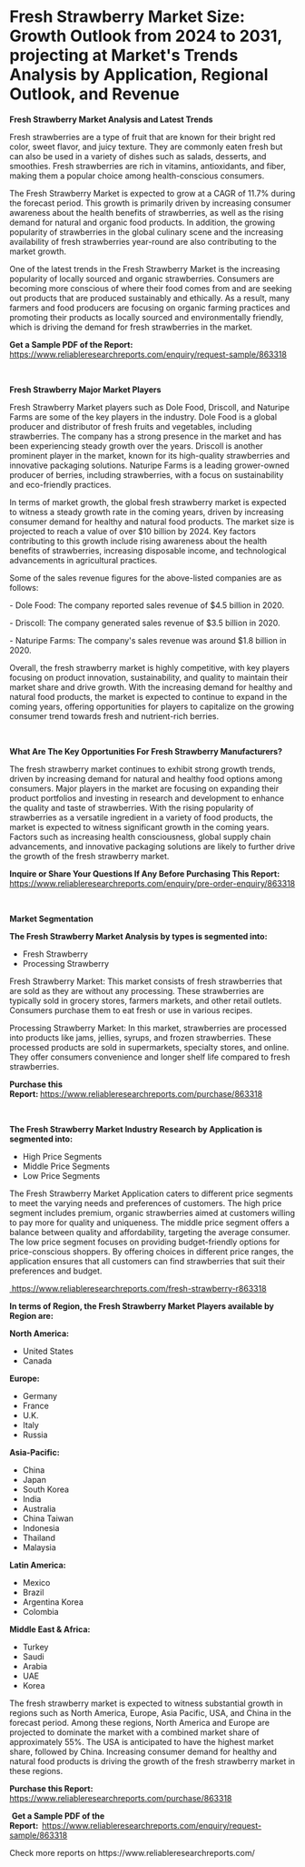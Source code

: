 <p><h1>Fresh Strawberry Market Size: Growth Outlook from 2024 to 2031, projecting at Market's Trends Analysis by Application, Regional Outlook, and Revenue</h1></p><p><strong>Fresh Strawberry Market Analysis and Latest Trends</strong></p>
<p><p>Fresh strawberries are a type of fruit that are known for their bright red color, sweet flavor, and juicy texture. They are commonly eaten fresh but can also be used in a variety of dishes such as salads, desserts, and smoothies. Fresh strawberries are rich in vitamins, antioxidants, and fiber, making them a popular choice among health-conscious consumers.</p><p>The Fresh Strawberry Market is expected to grow at a CAGR of 11.7% during the forecast period. This growth is primarily driven by increasing consumer awareness about the health benefits of strawberries, as well as the rising demand for natural and organic food products. In addition, the growing popularity of strawberries in the global culinary scene and the increasing availability of fresh strawberries year-round are also contributing to the market growth.</p><p>One of the latest trends in the Fresh Strawberry Market is the increasing popularity of locally sourced and organic strawberries. Consumers are becoming more conscious of where their food comes from and are seeking out products that are produced sustainably and ethically. As a result, many farmers and food producers are focusing on organic farming practices and promoting their products as locally sourced and environmentally friendly, which is driving the demand for fresh strawberries in the market.</p></p>
<p><strong>Get a Sample PDF of the Report:&nbsp;</strong> <a href="https://www.reliableresearchreports.com/enquiry/request-sample/863318">https://www.reliableresearchreports.com/enquiry/request-sample/863318</a></p>
<p>&nbsp;</p>
<p><strong>Fresh Strawberry Major Market Players</strong></p>
<p><p>Fresh Strawberry Market players such as Dole Food, Driscoll, and Naturipe Farms are some of the key players in the industry. Dole Food is a global producer and distributor of fresh fruits and vegetables, including strawberries. The company has a strong presence in the market and has been experiencing steady growth over the years. Driscoll is another prominent player in the market, known for its high-quality strawberries and innovative packaging solutions. Naturipe Farms is a leading grower-owned producer of berries, including strawberries, with a focus on sustainability and eco-friendly practices.</p><p>In terms of market growth, the global fresh strawberry market is expected to witness a steady growth rate in the coming years, driven by increasing consumer demand for healthy and natural food products. The market size is projected to reach a value of over $10 billion by 2024. Key factors contributing to this growth include rising awareness about the health benefits of strawberries, increasing disposable income, and technological advancements in agricultural practices.</p><p>Some of the sales revenue figures for the above-listed companies are as follows:</p><p>- Dole Food: The company reported sales revenue of $4.5 billion in 2020.</p><p>- Driscoll: The company generated sales revenue of $3.5 billion in 2020.</p><p>- Naturipe Farms: The company's sales revenue was around $1.8 billion in 2020.</p><p>Overall, the fresh strawberry market is highly competitive, with key players focusing on product innovation, sustainability, and quality to maintain their market share and drive growth. With the increasing demand for healthy and natural food products, the market is expected to continue to expand in the coming years, offering opportunities for players to capitalize on the growing consumer trend towards fresh and nutrient-rich berries.</p></p>
<p>&nbsp;</p>
<p><strong>What Are The Key Opportunities For Fresh Strawberry Manufacturers?</strong></p>
<p><p>The fresh strawberry market continues to exhibit strong growth trends, driven by increasing demand for natural and healthy food options among consumers. Major players in the market are focusing on expanding their product portfolios and investing in research and development to enhance the quality and taste of strawberries. With the rising popularity of strawberries as a versatile ingredient in a variety of food products, the market is expected to witness significant growth in the coming years. Factors such as increasing health consciousness, global supply chain advancements, and innovative packaging solutions are likely to further drive the growth of the fresh strawberry market.</p></p>
<p><strong>Inquire or Share Your Questions If Any Before Purchasing This Report:</strong> <a href="https://www.reliableresearchreports.com/enquiry/pre-order-enquiry/863318">https://www.reliableresearchreports.com/enquiry/pre-order-enquiry/863318</a></p>
<p>&nbsp;</p>
<p><strong>Market Segmentation</strong></p>
<p><strong>The Fresh Strawberry Market Analysis by types is segmented into:</strong></p>
<p><ul><li>Fresh Strawberry</li><li>Processing Strawberry</li></ul></p>
<p><p>Fresh Strawberry Market: This market consists of fresh strawberries that are sold as they are without any processing. These strawberries are typically sold in grocery stores, farmers markets, and other retail outlets. Consumers purchase them to eat fresh or use in various recipes.</p><p>Processing Strawberry Market: In this market, strawberries are processed into products like jams, jellies, syrups, and frozen strawberries. These processed products are sold in supermarkets, specialty stores, and online. They offer consumers convenience and longer shelf life compared to fresh strawberries.</p></p>
<p><strong>Purchase this Report:&nbsp;</strong><a href="https://www.reliableresearchreports.com/purchase/863318">https://www.reliableresearchreports.com/purchase/863318</a></p>
<p>&nbsp;</p>
<p><strong>The Fresh Strawberry Market Industry Research by Application is segmented into:</strong></p>
<p><ul><li>High Price Segments</li><li>Middle Price Segments</li><li>Low Price Segments</li></ul></p>
<p><p>The Fresh Strawberry Market Application caters to different price segments to meet the varying needs and preferences of customers. The high price segment includes premium, organic strawberries aimed at customers willing to pay more for quality and uniqueness. The middle price segment offers a balance between quality and affordability, targeting the average consumer. The low price segment focuses on providing budget-friendly options for price-conscious shoppers. By offering choices in different price ranges, the application ensures that all customers can find strawberries that suit their preferences and budget.</p></p>
<p><a href="https://www.reliableresearchreports.com/fresh-strawberry-r863318">&nbsp;https://www.reliableresearchreports.com/fresh-strawberry-r863318</a></p>
<p><strong>In terms of Region, the Fresh Strawberry Market Players available by Region are:</strong></p>
<p>
    <p> <strong> North America: </strong>
        <ul>
            <li>United States</li>
            <li>Canada</li>
        </ul>
        </p> 
    <p> <strong> Europe: </strong>
        <ul>
            <li>Germany</li>
            <li>France</li>
            <li>U.K.</li>
            <li>Italy</li>
            <li>Russia</li>
        </ul>
        </p> 
    <p> <strong> Asia-Pacific: </strong>
        <ul>
            <li>China</li>
            <li>Japan</li>
            <li>South Korea</li>
            <li>India</li>
            <li>Australia</li>
            <li>China Taiwan</li>
            <li>Indonesia</li>
            <li>Thailand</li>
            <li>Malaysia</li>
        </ul>
        </p> 
    <p> <strong> Latin America: </strong>
        <ul>
            <li>Mexico</li>
            <li>Brazil</li>
            <li>Argentina Korea</li>
            <li>Colombia</li>
        </ul>
        </p> 
    <p> <strong> Middle East & Africa: </strong>
        <ul>
            <li>Turkey</li>
            <li>Saudi</li>
            <li>Arabia</li>
            <li>UAE</li>
            <li>Korea</li>
        </ul>
    </p>
    </p>
<p><p>The fresh strawberry market is expected to witness substantial growth in regions such as North America, Europe, Asia Pacific, USA, and China in the forecast period. Among these regions, North America and Europe are projected to dominate the market with a combined market share of approximately 55%. The USA is anticipated to have the highest market share, followed by China. Increasing consumer demand for healthy and natural food products is driving the growth of the fresh strawberry market in these regions.</p></p>
<p><strong>Purchase this Report: </strong><a href="https://www.reliableresearchreports.com/purchase/863318">https://www.reliableresearchreports.com/purchase/863318</a></p>
<p>&nbsp;<strong>Get a Sample PDF of the Report:&nbsp;&nbsp;</strong><a href="https://www.reliableresearchreports.com/enquiry/request-sample/863318">https://www.reliableresearchreports.com/enquiry/request-sample/863318</a></p>
<p><strong></strong></p>
<p>Check more reports on https://www.reliableresearchreports.com/</p>